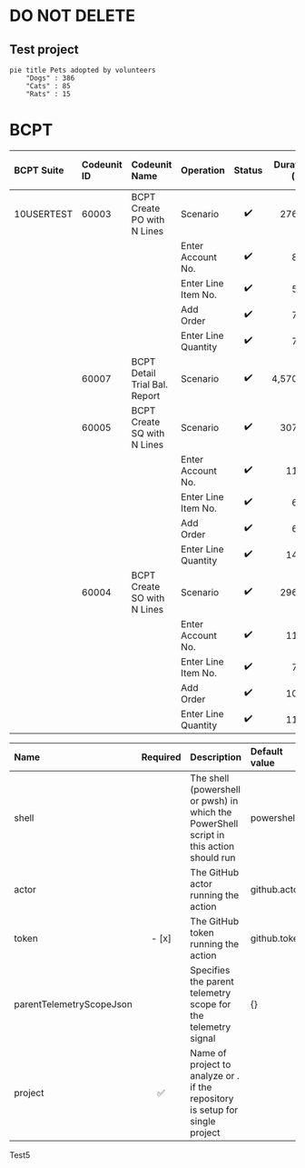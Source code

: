 # DO NOT DELETE
## Test project

```mermaid
pie title Pets adopted by volunteers
    "Dogs" : 386
    "Cats" : 85
    "Rats" : 15
```


# BCPT
|BCPT Suite|Codeunit ID|Codeunit Name|Operation|Status|Duration (ms)|Duration base (ms)|Duration diff (ms)|SQL Stmts|SQL Stmts base|SQL Stmts diff|
|:---------|:----------|:------------|:--------|:----:|------------:|-----------------:|-----------------:|--------:|-------------:|-------------:|
|10USERTEST|60003|BCPT Create PO with N Lines|Scenario|:heavy_check_mark:|276.00|368.00|-92.00|211|211|0|
||||Enter Account No.|:heavy_check_mark:|8.00|9.00|-1.00|8|8|0|
||||Enter Line Item No.|:heavy_check_mark:|5.00|8.00|-3.00|3|3|0|
||||Add Order|:heavy_check_mark:|7.00|7.00|0.00|9|9|0|
||||Enter Line Quantity|:heavy_check_mark:|7.00|9.00|-2.00|6|6|0|
||60007|BCPT Detail Trial Bal. Report|Scenario|:heavy_check_mark:|4,570.00|7,007.00|-2,437.00|5|5|0|
||60005|BCPT Create SQ with N Lines|Scenario|:heavy_check_mark:|307.00|338.00|-31.00|230|230|0|
||||Enter Account No.|:heavy_check_mark:|11.00|12.00|-1.00|10|10|0|
||||Enter Line Item No.|:heavy_check_mark:|6.00|7.00|-1.00|4|4|0|
||||Add Order|:heavy_check_mark:|6.00|7.00|-1.00|8|8|0|
||||Enter Line Quantity|:heavy_check_mark:|14.00|17.00|-3.00|12|12|0|
||60004|BCPT Create SO with N Lines|Scenario|:heavy_check_mark:|296.00|409.00|-113.00|281|281|0|
||||Enter Account No.|:heavy_check_mark:|11.00|13.00|-2.00|11|11|0|
||||Enter Line Item No.|:heavy_check_mark:|7.00|10.00|-3.00|7|7|0|
||||Add Order|:heavy_check_mark:|10.00|10.00|0.00|9|9|0|
||||Enter Line Quantity|:heavy_check_mark:|11.00|14.00|-3.00|12|12|0|


| Name | Required | Description | Default value |
| :-- | :-: | :-- | :-- |
| shell | | The shell (powershell or pwsh) in which the PowerShell script in this action should run | powershell |
| actor | | The GitHub actor running the action | github.actor |
| token | - [x] | The GitHub token running the action | github.token |
| parentTelemetryScopeJson | | Specifies the parent telemetry scope for the telemetry signal | {} |
| project | :white_check_mark: | Name of project to analyze or . if the repository is setup for single project | |

Test5
